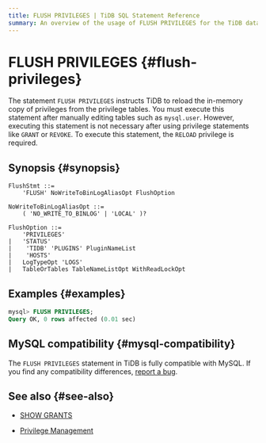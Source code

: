 ```yaml
---
title: FLUSH PRIVILEGES | TiDB SQL Statement Reference
summary: An overview of the usage of FLUSH PRIVILEGES for the TiDB database.
---
```


# FLUSH PRIVILEGES {#flush-privileges}

The statement `FLUSH PRIVILEGES` instructs TiDB to reload the in-memory copy of privileges from the privilege tables. You must execute this statement after manually editing tables such as `mysql.user`. However, executing this statement is not necessary after using privilege statements like `GRANT` or `REVOKE`. To execute this statement, the `RELOAD` privilege is required.

## Synopsis {#synopsis}

```ebnf+diagram
FlushStmt ::=
    'FLUSH' NoWriteToBinLogAliasOpt FlushOption

NoWriteToBinLogAliasOpt ::=
    ( 'NO_WRITE_TO_BINLOG' | 'LOCAL' )?

FlushOption ::=
    'PRIVILEGES'
|   'STATUS'
|    'TIDB' 'PLUGINS' PluginNameList
|    'HOSTS'
|   LogTypeOpt 'LOGS'
|   TableOrTables TableNameListOpt WithReadLockOpt
```

## Examples {#examples}

```sql
mysql> FLUSH PRIVILEGES;
Query OK, 0 rows affected (0.01 sec)
```

## MySQL compatibility {#mysql-compatibility}

The `FLUSH PRIVILEGES` statement in TiDB is fully compatible with MySQL. If you find any compatibility differences, [report a bug](https://docs.pingcap.com/tidb/stable/support).

## See also {#see-also}

-   [SHOW GRANTS](/sql-statements/sql-statement-show-grants.md)

<CustomContent platform="tidb">

-   [Privilege Management](/privilege-management.md)

</CustomContent>
